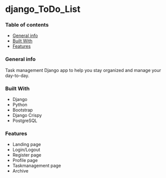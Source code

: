 # django_ToDo_List

### Table of contents
* [General info](#general-info)
* [Built With](#build-with)
* [Features](#features)



### General info
Task management Django app to help you stay organized and manage your day-to-day. 

### Built With
- Django
- Python
- Bootstrap 
- Django Crispy
- PostgreSQL

### Features

- Landing page 
- Login/Logout
- Register page
- Profile page
- Taskmanagement page
- Archive
